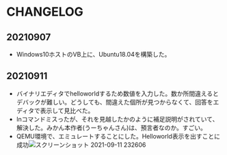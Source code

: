 # CHANGELOG
## 20210907
* Windows10ホストのVB上に、Ubuntu18.04を構築した。
## 20210911
* バイナリエディタでhelloworldするため数値を入力した。数か所間違えるとデバックが難しい。どうしても、間違えた個所が見つからなくて、回答をエディタで表示して見比べた。
* lnコマンドミスったが、それを見越したかのように補足説明がされていて、解決した。みかん本作者(うーちゃんさん)は、預言者なのか。すごい。
* QEMU環境で、エミュレートすることにした。Helloworld表示を出すことに成功![スクリーンショット 2021-09-11 232606](https://user-images.githubusercontent.com/29141720/132952266-92dbd761-d45e-455c-86a6-57cbc8b55477.png)

